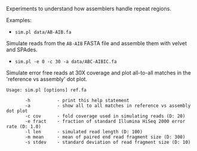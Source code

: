 Experiments to understand how assemblers handle repeat regions.

Examples:

* `sim.pl data/AB-AIB.fa`

Simulate reads from the `AB-AIB` FASTA file and assemble them with velvet and SPAdes.

* `sim.pl -e 0 -c 30 -a data/ABC-AIBIC.fa`

Simulate error free reads at 30X coverage and plot all-to-all matches in the 'reference vs assembly' dot plot.

```
Usage: sim.pl [options] ref.fa

       -h          - print this help statement
       -a          - show all to all matches in reference vs assembly dot plot
       -c cov      - fold coverage used in simulating reads (D: 20)
       -e fract    - fraction of standard Illumina HiSeq 2000 error rate (D: 1.0)
       -l len      - simulated read length (D: 100)
       -m mean     - mean of paired end read fragment size (D: 300)
       -s stdev    - standard deviation of read fragment size (D: 10)

```

